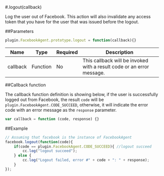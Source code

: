 #.logout(callback)

Log the user out of Facebook. This action will also invalidate any access token that you have for the user that was issued before the logout.

##Parameters

```javascript
plugin.FacebookAgent.prototype.logout = function(callback){}
```

|Name|Type|Required|Description|
|----|----|--------|-----------|
|callback|Function|No|This callback will be invoked with a result code or an error message.|

##Callback function

The callback function definition is showing below, if the user is successfully logged out from Facebook, the result `code` will be `plugin.FacebookAgent.CODE_SUCCEED`, otherwise, it will indicate the error code with an error message as the `response` parameter.

```javascript
var callback = function (code, response) {}
```

##Example

```javascript
// Assuming that facebook is the instance of FacebookAgent
facebook.logout(function(code){
    if(code == plugin.FacebookAgent.CODE_SUCCEED){ //logout succeed
        cc.log("logout succeed");
    } else {
        cc.log("Logout failed, error #" + code + ": " + response);
    }
});
```